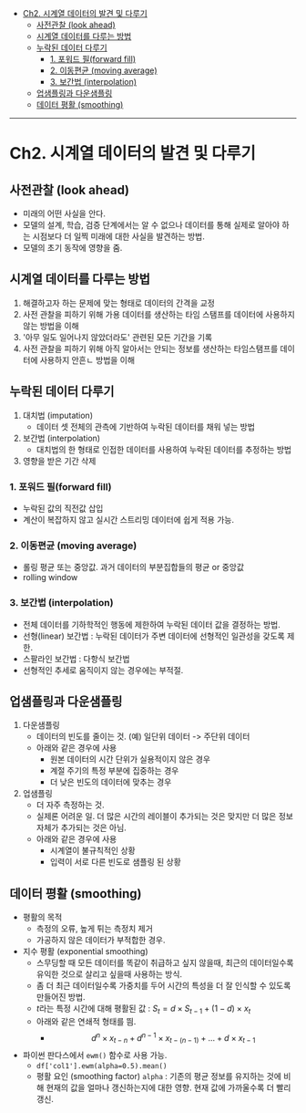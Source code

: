
- [Ch2. 시계열 데이터의 발견 및 다루기](#ch2-시계열-데이터의-발견-및-다루기)
  - [사전관찰 (look ahead)](#사전관찰-look-ahead)
  - [시계열 데이터를 다루는 방법](#시계열-데이터를-다루는-방법)
  - [누락된 데이터 다루기](#누락된-데이터-다루기)
    - [1. 포워드 필(forward fill)](#1-포워드-필forward-fill)
    - [2. 이동편균 (moving average)](#2-이동편균-moving-average)
    - [3. 보간법 (interpolation)](#3-보간법-interpolation)
  - [업샘플링과 다운샘플링](#업샘플링과-다운샘플링)
  - [데이터 평활 (smoothing)](#데이터-평활-smoothing)

---

# Ch2. 시계열 데이터의 발견 및 다루기

## 사전관찰 (look ahead)

- 미래의 어떤 사실을 안다.
- 모델의 설계, 학습, 검증 단계에서는 알 수 없으나 데이터를 통해 실제로 알아야 하는 시점보다 더 일찍 미래에 대한 사실을 발견하는 방법.
- 모델의 초기 동작에 영향을 줌.


## 시계열 데이터를 다루는 방법

1. 해결하고자 하는 문제에 맞는 형태로 데이터의 간격을 교정
2. 사전 관찰을 피하기 위해 가용 데이터를 생산하는 타임 스탬프를 데이터에 사용하지 않는 방법을 이해
3. '아무 일도 일어나지 않았더라도' 관련된 모든 기간을 기록
4. 사전 관찰을 피하기 위해 아직 알아서는 안되는 정보를 생산하는 타임스탬프를 데이터에 사용하지 안흔ㄴ 방법을 이해


## 누락된 데이터 다루기

1. 대치법 (imputation)
   - 데이터 셋 전체의 관측에 기반하여 누락된 데이터를 채워 넣는 방법
2. 보간법 (interpolation)
   - 대치법의 한 형태로 인접한 데이터를 사용하여 누락된 데이터를 추정하는 방법
3. 영향을 받은 기간 삭제


### 1. 포워드 필(forward fill)

- 누락된 값의 직전값 삽입
- 계산이 복잡하지 않고 실시간 스트리밍 데이터에 쉽게 적용 가능. 


### 2. 이동편균 (moving average)

- 롤링 평균 또는 중앙값. 과거 데이터의 부분집합들의 평균 or 중앙값
- rolling window


### 3. 보간법 (interpolation)

- 전체 데이터를 기하학적인 행동에 제한하여 누락된 데이터 값을 결정하는 방법.
- 선형(linear) 보간법 : 누락된 데이터가 주변 데이터에 선형적인 일관성을 갖도록 제한.
- 스팔라인 보간법 : 다항식 보간법
- 선형적인 추세로 움직이지 않는 경우에는 부적절.


## 업샘플링과 다운샘플링

1. 다운샘플링
   - 데이터의 빈도를 줄이는 것. (예) 일단위 데이터 -> 주단위 데이터
   - 아래와 같은 경우에 사용
     - 원본 데이터의 시간 단위가 실용적이지 않은 경우
     - 계절 주기의 특정 부분에 집중하는 경우
     - 더 낮은 빈도의 데이터에 맞추는 경우
2. 업샘플링
   - 더 자주 측정하는 것.
   - 실제론 어려운 일. 더 많은 시간의 레이블이 추가되는 것은 맞지만 더 많은 정보 자체가 추가되는 것은 아님.
   - 아래와 같은 경우에 사용
     - 시계열이 불규칙적인 상황
     - 입력이 서로 다른 빈도로 샘플링 된 상황



## 데이터 평활 (smoothing)

- 평활의 목적
  - 측정의 오류, 높게 튀는 측정치 제거
  - 가공하지 않은 데이터가 부적합한 경우.
- 지수 평활 (exponential smoothing)
  - 스무딩할 때 모든 데이터를 똑같이 취급하고 싶지 않을때, 최근의 데이터일수록 유익한 것으로 살리고 싶을때 사용하는 방식.
  - 좀 더 최근 데이터일수록 가중치를 두어 시간의 특성을 더 잘 인식할 수 있도록 만들어진 방법.
  - $t$라는 특정 시간에 대해 평활된 값 : $S_t = d \times S_{t-1} + (1-d) \times x_t$
  - 아래와 같은 연쇄적 형태를 띔. 
    - $$ d^n \times x_{t-n} + d^{n-1} \times x_{t-(n-1)} + ... + d \times x_{t-1} $$
- 파이썬 판다스에서 `ewm()` 함수로 사용 가능.
  - `df['col1'].ewm(alpha=0.5).mean()`
  - 평활 요인 (smoothing factor)  `alpha` : 기존의 평균 정보를 유지하는 것에 비해 현재의 값을 얼마나 갱신하는지에 대한 영향. 현재 값에 가까울수록 더 빨리 갱신.


